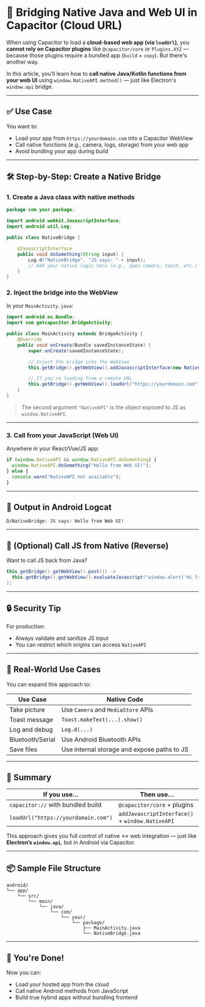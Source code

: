 
# 🔗 Bridging Native Java and Web UI in Capacitor (Cloud URL)

When using Capacitor to load a **cloud-based web app (via `loadUrl`)**, you **cannot rely on Capacitor plugins** like `@capacitor/core` or `Plugins.XYZ` — because those plugins require a bundled app (`build` + `copy`). But there's another way.

In this article, you’ll learn how to **call native Java/Kotlin functions from your web UI** using `window.NativeAPI.method()` — just like Electron's `window.api` bridge.

---

## ✅ Use Case

You want to:
- Load your app from `https://yourdomain.com` into a Capacitor WebView
- Call native functions (e.g., camera, logs, storage) from your web app
- Avoid bundling your app during build

---

## 🛠 Step-by-Step: Create a Native Bridge

### 1. Create a Java class with native methods

```java
package com.your.package;

import android.webkit.JavascriptInterface;
import android.util.Log;

public class NativeBridge {

    @JavascriptInterface
    public void doSomething(String input) {
        Log.d("NativeBridge", "JS says: " + input);
        // Add your native logic here (e.g., open camera, toast, etc.)
    }
}
```

### 2. Inject the bridge into the WebView

In your `MainActivity.java`:

```java
import android.os.Bundle;
import com.getcapacitor.BridgeActivity;

public class MainActivity extends BridgeActivity {
    @Override
    public void onCreate(Bundle savedInstanceState) {
        super.onCreate(savedInstanceState);

        // Inject the bridge into the WebView
        this.getBridge().getWebView().addJavascriptInterface(new NativeBridge(), "NativeAPI");

        // If you're loading from a remote URL
        this.getBridge().getWebView().loadUrl("https://yourdomain.com");
    }
}
```

> The second argument `"NativeAPI"` is the object exposed to JS as `window.NativeAPI`.

---

### 3. Call from your JavaScript (Web UI)

Anywhere in your React/Vue/JS app:

```js
if (window.NativeAPI && window.NativeAPI.doSomething) {
  window.NativeAPI.doSomething("Hello from Web UI!");
} else {
  console.warn("NativeAPI not available");
}
```

---

## 🧪 Output in Android Logcat

```
D/NativeBridge: JS says: Hello from Web UI!
```

---

## 🔁 (Optional) Call JS from Native (Reverse)

Want to call JS back from Java?

```java
this.getBridge().getWebView().post(() ->
  this.getBridge().getWebView().evaluateJavascript("window.alert('Hi from native!')", null)
);
```

---

## 🔒 Security Tip

For production:
- Always validate and sanitize JS input
- You can restrict which origins can access `NativeAPI`

---

## 🧩 Real-World Use Cases

You can expand this approach to:

| Use Case         | Native Code                                   |
|------------------|-----------------------------------------------|
| Take picture     | Use `Camera` and `MediaStore` APIs            |
| Toast message    | `Toast.makeText(...).show()`                  |
| Log and debug    | `Log.d(...)`                                  |
| Bluetooth/Serial | Use Android Bluetooth APIs                    |
| Save files       | Use internal storage and expose paths to JS   |

---

## 🧠 Summary

| If you use…                          | Then use…                              |
|-------------------------------------|----------------------------------------|
| `capacitor://` with bundled build   | `@capacitor/core` + plugins            |
| `loadUrl("https://yourdomain.com")` | `addJavascriptInterface()` + `window.NativeAPI` |

This approach gives you full control of native ↔ web integration — just like **Electron’s `window.api`**, but in Android via Capacitor.

---

## 📦 Sample File Structure

```
android/
└── app/
    └── src/
        └── main/
            └── java/
                └── com/
                    └── your/
                        └── package/
                            ├── MainActivity.java
                            └── NativeBridge.java
```

---

## 🚀 You're Done!

Now you can:
- Load your hosted app from the cloud
- Call native Android methods from JavaScript
- Build true hybrid apps without bundling frontend
